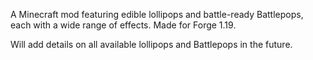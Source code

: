 A Minecraft mod featuring edible lollipops and battle-ready Battlepops, each with a wide range of effects. Made for Forge 1.19.

Will add details on all available lollipops and Battlepops in the future.
